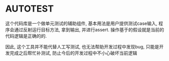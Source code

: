 # AUTOTEST

这个代码库是一个做单元测试的辅助组件, 基本用法是用户提供测试case输入, 程序会通过反射运行目标方法, 拿到输出, 并进行assert. 操作基于的假设就是当前的代码逻辑是正确的的.

因此, 这个工具并不能代替人工写测试, 也无法帮助开发过程中发现bug, 只能是开发完成之后帮忙补测试, 防止今后的开发过程中不小心破坏当前逻辑